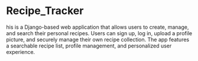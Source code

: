 # Recipe_Tracker
his is a Django-based web application that allows users to create, manage, and search their personal recipes. Users can sign up, log in, upload a profile picture, and securely manage their own recipe collection. The app features a searchable recipe list, profile management, and personalized user experience.
